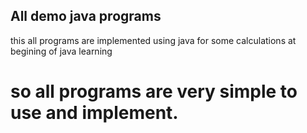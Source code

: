 ## All demo java programs

this all programs are implemented using java for some calculations at begining of java learning

# so all programs are very simple to use and implement.

